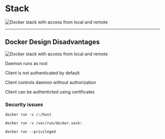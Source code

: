 # Stack

![Docker stack with access from local and remote](060_security/09_rootless/stack.drawio.svg) <!-- .element: style="width: 80%;" -->

---

## Docker Design Disadvantages

![Docker stack with access from local and remote](060_security/09_rootless/stack.drawio.svg) <!-- .element: style="float: right; width: 45%;" -->

Daemon runs as root

Client is not authenticated by default

Client controls daemon without authorization

Client can be authenticted using certificates

### Security issues

`docker run -v /:/host`

`docker run -v /var/run/docker.sock:`

`docker run --privileged`
